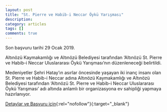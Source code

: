 ```yaml
---
layout: post
title: "St. Pierre ve Habib-i Neccar Öykü Yarışması"
description: 
category: articles
tags: []
comments: true
---
```


Son başvuru tarihi 29 Ocak 2019.

Altınözü Kaymakamlığı ve Altınözü Belediyesi tarafından ‘Altınözü St. Pierre ve Habib-i Neccar Uluslararası Öykü Yarışması’nın düzenleneceği belirtildi.

Medeniyetler Şehri Hatay’ın asırlar öncesinde yaşayan iki inanç insanı olan St. Pierre ve Habib-i Neccar adına Altınözü Kaymakamlığı ve Altınözü Belediyesi tarafından ‘Altınözü St. Pierre ve Habib-i Neccar Uluslararası Öykü Yarışması’ adı altında anlamlı bir organizasyona ev sahipliği yapmaya hazırlanıyor.

[Detaylar ve Başvuru için](http://www.samandagaynahaber.com/st-pierre-ve-habib-i-neccar-adina-oyku-yarismasi-duzenlenecek/?utm_source=edebiyatyarismalari.com&utm_medium=affiliate&utm_campaign=cpc){:rel="nofollow"}{:target="_blank"}